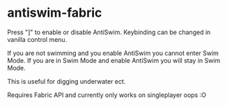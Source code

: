 # antiswim-fabric

Press "]" to enable or disable AntiSwim. Keybinding can be changed in vanilla control menu.

If you are not swimming and you enable AntiSwim you cannot enter Swim Mode.
If you are in Swim Mode and enable AntiSwim you will stay in Swim Mode.


This is useful for digging underwater ect.

Requires Fabric API and currently only works on singleplayer oops :O
